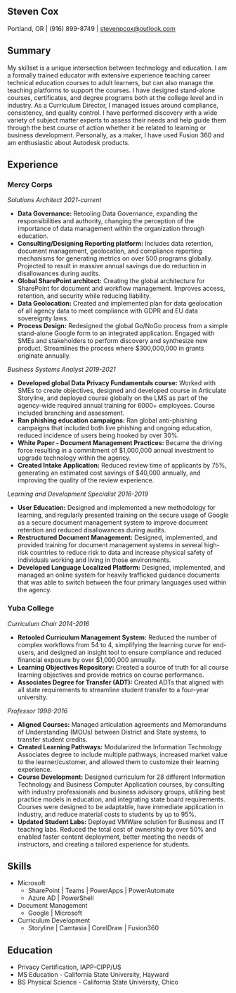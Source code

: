 ## Steven Cox

Portland, OR | (916) 899-8749 | stevenpcox@outlook.com 

## Summary

My skillset is a unique intersection between technology and education. I am a formally trained
educator with extensive experience teaching career technical education courses to adult learners, but
can also manage the teaching platforms to support the courses. I have designed stand-alone
courses, certificates, and degree programs both at the college level and in industry. As a Curriculum
Director, I managed issues around compliance, consistency, and quality control. I have performed
discovery with a wide variety of subject matter experts to assess their needs and help guide them
through the best course of action whether it be related to learning or business development.
Personally, as a maker, I have used Fusion 360 and am enthusiastic about Autodesk products.

## Experience

### Mercy Corps 

*Solutions Architect 2021-current*
- **Data Governance:** Retooling Data Governance, expanding the responsibilities and authority, changing
the perception of the importance of data management within the organization through education.
- **Consulting/Designing Reporting platform:** Includes data retention, document management,
geolocation, and compliance reporting mechanisms for generating metrics on over 500 programs
globally. Projected to result in massive annual savings due do reduction in disallowances during audits.
- **Global SharePoint architect:** Creating the global architecture for SharePoint for document and
workflow management. Improves access, retention, and security while reducing liability.
- **Data Geolocation:** Created and implemented plan for data geolocation of all agency data to meet
compliance with GDPR and EU data sovereignty laws.
- **Process Design:** Redesigned the global Go/NoGo process from a simple stand-alone Google form to
an integrated application. Engaged with SMEs and stakeholders to perform discovery and synthesize
new product. Streamlines the process where $300,000,000 in grants originate annually.

*Business Systems Analyst 2019-2021*
- **Developed global Data Privacy Fundamentals course:** Worked with SMEs to create objectives,
designed and developed course in Articulate Storyline, and deployed course globally on the LMS as
part of the agency-wide required annual training for 6000+ employees. Course included branching and
assessment.
- **Ran phishing education campaigns:** Ran global anti-phishing campaigns that included both live
phishing and ongoing education, reduced incidence of users being hooked by over 30%.
- **White Paper - Document Management Practices:** Became the driving force resulting in a
commitment of $1,000,000 annual investment to upgrade technology within the agency.
- **Created Intake Application:** Reduced review time of applicants by 75%, generating an estimated cost
savings of $40,000 annually, and improving the quality of the review experience.

*Learning and Development Specialist 2016-2019*
- **User Education:** Designed and implemented a new methodology for learning, and regularly presented
training on the secure usage of Google as a secure document management system to improve
document retention and reduced disallowances during audits.
- **Restructured Document Management:** Designed, implemented, and provided training for document
management systems in several high-risk countries to reduce risk to data and increase physical safety
of individuals working and living in those environments.
- **Developed Language Localized Platform:** Designed, implemented, and managed an online system
for heavily trafficked guidance documents that was able to switch between the four primary languages
used within the agency.

### Yuba College 

*Curriculum Chair 2014-2016*
- **Retooled Curriculum Management System:** Reduced the number of complex workflows from 54 to 4,
simplifying the learning curve for end-users, and designed an insight tool to ensure compliance and
reduced financial exposure by over $1,000,000 annually.
- **Learning Objectives Repository:** Created a source of truth for all course learning objectives and
provide metrics on course performance.
- **Associates Degree for Transfer (ADT):** Created ADTs that aligned with all state requirements to
streamline student transfer to a four-year university.

*Professor 1998-2016*
- **Aligned Courses:** Managed articulation agreements and Memorandums of Understanding (MOUs)
between District and State systems, to transfer student credits.
- **Created Learning Pathways:** Modularized the Information Technology Associates degree to include
multiple pathways, increased market value to the learner/customer, and allowed them to customize
their learning experience.
- **Course Development:** Designed curriculum for 28 different Information Technology and Business
Computer Application courses, by consulting with industry professionals and business advisory groups,
utilizing best practice models in education, and integrating state board requirements. Courses were
designed to be adaptable, have immediate application in industry, and reduce material costs to
students by up to 95%.
- **Updated Student Labs:** Deployed VMWare solution for Business and IT teaching labs. Reduced the
total cost of ownership by over 50% and enabled faster content deployment, better meeting the needs
of instructors, and creating a tailored experience for students.

## Skills
- Microsoft 
  - SharePoint | Teams | PowerApps | PowerAutomate
  - Azure AD | PowerShell 
- Document Management
  - Google | Microsoft 
- Curriculum Development
  - Storyline | Camtasia | CorelDraw | Fusion360


## Education
- Privacy Certification, IAPP-CIPP/US
- MS Education - California State University, Hayward
- BS Physical Science - California State University, Chico
